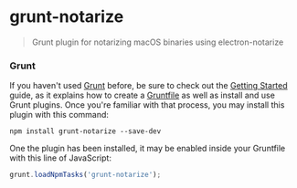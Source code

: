 # grunt-notarize

> Grunt plugin for notarizing macOS binaries using electron-notarize

### Grunt
If you haven't used [Grunt](http://gruntjs.com/) before, be sure to check out the [Getting Started](http://gruntjs.com/getting-started) guide, as it explains how to create a [Gruntfile](http://gruntjs.com/sample-gruntfile) as well as install and use Grunt plugins. Once you're familiar with that process, you may install this plugin with this command:

```shell
npm install grunt-notarize --save-dev
```

One the plugin has been installed, it may be enabled inside your Gruntfile with this line of JavaScript:

```js
grunt.loadNpmTasks('grunt-notarize');
```
